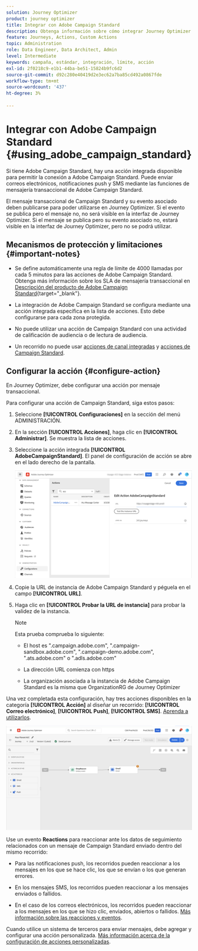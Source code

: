 ```yaml
---
solution: Journey Optimizer
product: journey optimizer
title: Integrar con Adobe Campaign Standard
description: Obtenga información sobre cómo integrar Journey Optimizer con Adobe Campaign Standard
feature: Journeys, Actions, Custom Actions
topic: Administration
role: Data Engineer, Data Architect, Admin
level: Intermediate
keywords: campaña, estándar, integración, límite, acción
exl-id: 2f0218c9-e1b1-44ba-be51-15824b9fc6d2
source-git-commit: d92c280e40419d2e3ec62a7ba85cd492a0867fde
workflow-type: tm+mt
source-wordcount: '437'
ht-degree: 3%

---
```


# Integrar con Adobe Campaign Standard {#using_adobe_campaign_standard}

Si tiene Adobe Campaign Standard, hay una acción integrada disponible para permitir la conexión a Adobe Campaign Standard. Puede enviar correos electrónicos, notificaciones push y SMS mediante las funciones de mensajería transaccional de Adobe Campaign Standard.

El mensaje transaccional de Campaign Standard y su evento asociado deben publicarse para poder utilizarse en Journey Optimizer. Si el evento se publica pero el mensaje no, no será visible en la interfaz de Journey Optimizer. Si el mensaje se publica pero su evento asociado no, estará visible en la interfaz de Journey Optimizer, pero no se podrá utilizar.

## Mecanismos de protección y limitaciones {#important-notes}

* Se define automáticamente una regla de límite de 4000 llamadas por cada 5 minutos para las acciones de Adobe Campaign Standard. Obtenga más información sobre los SLA de mensajería transaccional en [Descripción del producto de Adobe Campaign Standard](https://helpx.adobe.com/es/legal/product-descriptions/campaign-standard.html){target="_blank"}.

* La integración de Adobe Campaign Standard se configura mediante una acción integrada específica en la lista de acciones. Esto debe configurarse para cada zona protegida.

* No puede utilizar una acción de Campaign Standard con una actividad de calificación de audiencia o de lectura de audiencia.

* Un recorrido no puede usar [acciones de canal integradas](../building-journeys/journeys-message.md) y [acciones de Campaign Standard](../building-journeys/using-adobe-campaign-standard.md).

## Configurar la acción {#configure-action}

En Journey Optimizer, debe configurar una acción por mensaje transaccional.

Para configurar una acción de Campaign Standard, siga estos pasos:

1. Seleccione **[!UICONTROL Configuraciones]** en la sección del menú ADMINISTRACIÓN.

1. En la sección **[!UICONTROL Acciones]**, haga clic en **[!UICONTROL Administrar]**. Se muestra la lista de acciones.

1. Seleccione la acción integrada **[!UICONTROL AdobeCampaignStandard]**. El panel de configuración de acción se abre en el lado derecho de la pantalla.

   ![](assets/actioncampaign.png)

1. Copie la URL de instancia de Adobe Campaign Standard y péguela en el campo **[!UICONTROL URL]**.

1. Haga clic en **[!UICONTROL Probar la URL de instancia]** para probar la validez de la instancia.

   >[!NOTE]
   >
   >Esta prueba comprueba lo siguiente:
   >
   >* El host es &quot;.campaign.adobe.com&quot;, &quot;.campaign-sandbox.adobe.com&quot;, &quot;.campaign-demo.adobe.com&quot;, &quot;.ats.adobe.com&quot; o &quot;.adls.adobe.com&quot;
   >
   >* La dirección URL comienza con https
   >
   >* La organización asociada a la instancia de Adobe Campaign Standard es la misma que OrganizationRG de Journey Optimizer

Una vez completada esta configuración, hay tres acciones disponibles en la categoría **[!UICONTROL Acción]** al diseñar un recorrido: **[!UICONTROL Correo electrónico]**, **[!UICONTROL Push]**, **[!UICONTROL SMS]**. [Aprenda a utilizarlos](../building-journeys/using-adobe-campaign-standard.md).

![](assets/journey58.png)

Use un evento **Reactions** para reaccionar ante los datos de seguimiento relacionados con un mensaje de Campaign Standard enviado dentro del mismo recorrido:

* Para las notificaciones push, los recorridos pueden reaccionar a los mensajes en los que se hace clic, los que se envían o los que generan errores.

* En los mensajes SMS, los recorridos pueden reaccionar a los mensajes enviados o fallidos.

* En el caso de los correos electrónicos, los recorridos pueden reaccionar a los mensajes en los que se hizo clic, enviados, abiertos o fallidos. [Más información sobre las reacciones y eventos](../building-journeys/reaction-events.md).

Cuando utilice un sistema de terceros para enviar mensajes, debe agregar y configurar una acción personalizada. [Más información acerca de la configuración de acciones personalizadas](../action/about-custom-action-configuration.md).